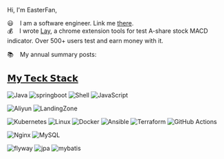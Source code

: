 Hi, I'm EasterFan,

:smiley: ` ` I am a software engineer. Link me [there](https://easterfan.github.io/about.html).  
:moneybag: ` ` I wrote [Lay](https://chromewebstore.google.com/detail/lay/fjfeakhnkfdhdlfebhcpggknkjoleaog), a chrome extension tools for test A-share stock MACD indicator. Over 500+ users test and earn money with it. 
  
:books: ` ` My annual summary posts:

## [𝗠𝘆 𝗧𝗲𝗰𝗸 𝗦𝘁𝗮𝗰𝗸](https://www.bmpi.dev/dev/tech-stack-of-side-project/)

![Java](https://img.shields.io/badge/-Java-%23007396?style=flat-square&logo=java&logoColor=ffffff)
![springboot](https://img.shields.io/badge/-springboot-%23007396?style=flat-square&logo=springboot&logoColor=ffffff)
![Shell](https://img.shields.io/badge/-Shell-%23412991?style=flat-square&logo=shell&logoColor=ffffff)
![JavaScript](https://img.shields.io/badge/-JavaScript-%23007ACC?style=flat-square&logo=JavaScript&logoColor=ffffff)

![Aliyun](https://img.shields.io/badge/-Aliyun-%23232F3E?style=flat-square&logo=aliyun&logoColor=ffffff)
![LandingZone](https://img.shields.io/badge/-LandingZone-%23007396?style=flat-square&logo=LandingZone&logoColor=ffffff)

![Kubernetes](https://img.shields.io/badge/-Kubernetes-%23326ce5?style=flat-square&logo=kubernetes&logoColor=ffffff)
![Linux](https://img.shields.io/badge/-Linux-%23FCC624?style=flat-square&logo=linux&logoColor=%23ffffff)
![Docker](https://img.shields.io/badge/-Docker-%232496ED?style=flat-square&logo=docker&logoColor=ffffff)
![Ansible](https://img.shields.io/badge/-Ansible-%23EE0000?style=flat-square&logo=ansible&logoColor=ffffff)
![Terraform](https://img.shields.io/badge/-Terraform-%23623CE4?style=flat-square&logo=terraform&logoColor=ffffff)
![GitHub Actions](https://img.shields.io/badge/-GitHub%20Actions-%232088FF?style=flat-square&logo=github-actions&logoColor=ffffff)

![Nginx](https://img.shields.io/badge/-Nginx-%23269539?style=flat-square&logo=nginx&logoColor=ffffff)
![MySQL](https://img.shields.io/badge/-MySQL-%234479A1?style=flat-square&logo=mysql&logoColor=ffffff)

![flyway](https://img.shields.io/badge/-flyway-%234479A1?style=flat-square&logo=flyway&logoColor=ffffff)
![jpa](https://img.shields.io/badge/-jpa-%234479A1?style=flat-square&logo=jpa&logoColor=ffffff)
![mybatis](https://img.shields.io/badge/-mybatis-%234479A1?style=flat-square&logo=mybatis&logoColor=ffffff)

